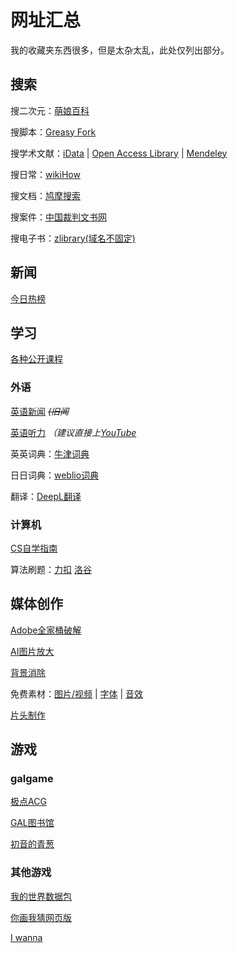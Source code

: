 # 网址汇总
我的收藏夹东西很多，但是太杂太乱，此处仅列出部分。
## 搜索
搜二次元：[萌娘百科](https://zh.moegirl.org.cn/Mainpage)

搜脚本：[Greasy Fork](https://greasyfork.org/zh-CN)

搜学术文献：[iData](https://www.cn-ki.net/) | [Open Access Library](https://www.oalib.com/) | [Mendeley](https://www.mendeley.com/)

搜日常：[wikiHow](https://zh.wikihow.com/%E9%A6%96%E9%A1%B5)

搜文档：[鸠摩搜索](https://www.jiumodiary.com/)

搜案件：[中国裁判文书网](https://wenshu.court.gov.cn/)

搜电子书：[zlibrary(域名不固定)](https://zh.usa1lib.org/)

## 新闻

[今日热榜](https://tophub.today/)

## 学习

[各种公开课程](https://docs.qq.com/sheet/DRU5MWHZCTHFGQnhM?tab=qb1sze)

### 外语

[英语新闻](https://breakingnewsenglish.com/) *~~(旧闻~~*

[英语听力](http://dict.eudic.net/ting) *（建议直接上[YouTube](http://youtube.com/)*

英英词典：[牛津词典](https://www.oxfordlearnersdictionaries.com/)

日日词典：[weblio词典](https://www.weblio.jp/)

翻译：[DeepL翻译](https://www.deepl.com/translator)

### 计算机

[CS自学指南](https://csdiy.wiki/)

算法刷题：[力扣](https://leetcode-cn.com/problemset/all/) [洛谷](https://www.luogu.com.cn/)

## 媒体创作

[Adobe全家桶破解](https://www.yuque.com/books/share/0724a9b2-dd68-45aa-8486-02525a30c775)

[AI图片放大](https://bigjpg.com/)

[背景消除](https://www.remove.bg/zh)

免费素材：[图片/视频](https://www.pexels.com/zh-cn/) | [字体](https://www.zitijia.com/) | [音效](https://www.conservethesound.de/)

[片头制作](https://panzoid.com/)

## 游戏

### galgame

[极点ACG](https://lspgal.com/)

[GAL图书馆](https://galgame.pw/)

[初音的青葱](https://www.yygal.com/)

### 其他游戏

[我的世界数据包](https://www.planetminecraft.com/data-packs)

[你画我猜网页版](https://gartic.io/)

[I wanna](https://delicious-fruit.com/ratings/full.php?q=ALL)
